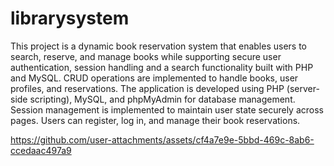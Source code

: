 # librarysystem
This project is a dynamic book reservation system that enables users to search, reserve, and manage books while supporting secure user authentication, session handling and a search functionality built with PHP and MySQL. CRUD operations are implemented to handle books, user profiles, and reservations. The application is developed using PHP (server-side scripting), MySQL, and phpMyAdmin for database management. Session management is implemented to maintain user state securely across pages. Users can register, log in, and manage their book reservations.




https://github.com/user-attachments/assets/cf4a7e9e-5bbd-469c-8ab6-ccedaac497a9

